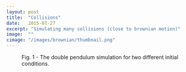 ```yaml
---
layout: post
title:  "Collisions"
date:   2015-07-27
excerpt: "Simulating many collisions (close to brownian motion)"
image:  ""
cimage: "/images/brownian/thumbnail.png"
---
```


<figure>
<img src="{{ "/images/brownian/brownian.png" | absolute_url }}" alt="" />
<figcaption>
Fig. 1 - The double pendulum simulation for two different initial conditions.
</figcaption>
</figure>

